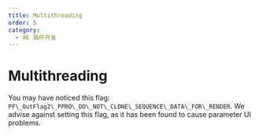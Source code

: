 ```yaml
---
title: Multithreading
order: 5
category:
  - AE 插件开发
---
```


# Multithreading

You may have noticed this flag: `PF\_OutFlag2\_PPRO\_DO\_NOT\_CLONE\_SEQUENCE\_DATA\_FOR\_RENDER`. We advise against setting this flag, as it has been found to cause parameter UI problems.
